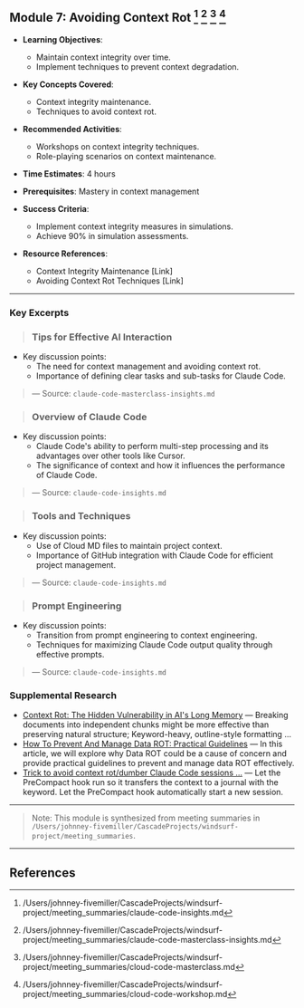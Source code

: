 ## Module 7: Avoiding Context Rot [^1] [^2] [^3] [^4]

- **Learning Objectives**:
  - Maintain context integrity over time.
  - Implement techniques to prevent context degradation.

- **Key Concepts Covered**:
  - Context integrity maintenance.
  - Techniques to avoid context rot.

- **Recommended Activities**:
  - Workshops on context integrity techniques.
  - Role-playing scenarios on context maintenance.

- **Time Estimates**: 4 hours

- **Prerequisites**: Mastery in context management

- **Success Criteria**:
  - Implement context integrity measures in simulations.
  - Achieve 90% in simulation assessments.

- **Resource References**:
  - Context Integrity Maintenance [Link]
  - Avoiding Context Rot Techniques [Link]

---

### Key Excerpts

> ### Tips for Effective AI Interaction
- Key discussion points:
  - The need for context management and avoiding context rot.
  - Importance of defining clear tasks and sub-tasks for Claude Code.
> — Source: `claude-code-masterclass-insights.md`

> ### Overview of Claude Code
- Key discussion points:
  - Claude Code's ability to perform multi-step processing and its advantages over other tools like Cursor.
  - The significance of context and how it influences the performance of Claude Code.
> — Source: `claude-code-insights.md`

> ### Tools and Techniques
- Key discussion points:
  - Use of Cloud MD files to maintain project context.
  - Importance of GitHub integration with Claude Code for efficient project management.
> — Source: `claude-code-insights.md`

> ### Prompt Engineering
- Key discussion points:
  - Transition from prompt engineering to context engineering.
  - Techniques for maximizing Claude Code output quality through effective prompts.
> — Source: `claude-code-insights.md`


### Supplemental Research

- [Context Rot: The Hidden Vulnerability in AI's Long Memory](https://medium.com/@lego17440/context-rot-the-hidden-vulnerability-in-ais-long-memory-afde1522c0c8) — Breaking documents into independent chunks might be more effective than preserving natural structure; Keyword-heavy, outline-style formatting ...
- [How To Prevent And Manage Data ROT: Practical Guidelines](https://www.rationalenterprise.com/news-articles/how-to-prevent-and-manage-data-rot-practical-guidelines) — In this article, we will explore why Data ROT could be a cause of concern and provide practical guidelines to prevent and manage data ROT effectively.
- [Trick to avoid context rot/dumber Claude Code sessions ...](https://www.reddit.com/r/ClaudeAI/comments/1mib6o9/trick_to_avoid_context_rotdumber_claude_code/) — Let the PreCompact hook run so it transfers the context to a journal with the keyword. Let the PreCompact hook automatically start a new session.

---

> Note: This module is synthesized from meeting summaries in `/Users/johnney-fivemiller/CascadeProjects/windsurf-project/meeting_summaries`.


---

## References
[^1]: /Users/johnney-fivemiller/CascadeProjects/windsurf-project/meeting_summaries/claude-code-insights.md
[^2]: /Users/johnney-fivemiller/CascadeProjects/windsurf-project/meeting_summaries/claude-code-masterclass-insights.md
[^3]: /Users/johnney-fivemiller/CascadeProjects/windsurf-project/meeting_summaries/cloud-code-masterclass.md
[^4]: /Users/johnney-fivemiller/CascadeProjects/windsurf-project/meeting_summaries/cloud-code-workshop.md
